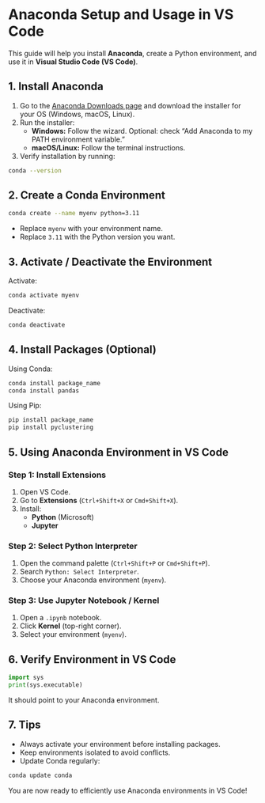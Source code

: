 # Anaconda Setup and Usage in VS Code

This guide will help you install **Anaconda**, create a Python environment, and use it in **Visual Studio Code (VS Code)**.

## 1. Install Anaconda

1. Go to the [Anaconda Downloads page](https://www.anaconda.com/products/distribution) and download the installer for your OS (Windows, macOS, Linux).
2. Run the installer:
   - **Windows:** Follow the wizard. Optional: check “Add Anaconda to my PATH environment variable.”
   - **macOS/Linux:** Follow the terminal instructions.
3. Verify installation by running:

```bash
conda --version
```

## 2. Create a Conda Environment

```bash
conda create --name myenv python=3.11
```

- Replace `myenv` with your environment name.
- Replace `3.11` with the Python version you want.

## 3. Activate / Deactivate the Environment

Activate:

```bash
conda activate myenv
```

Deactivate:

```bash
conda deactivate
```

## 4. Install Packages (Optional)

Using Conda:

```bash
conda install package_name
conda install pandas
```

Using Pip:

```bash
pip install package_name
pip install pyclustering
```

## 5. Using Anaconda Environment in VS Code

### Step 1: Install Extensions

1. Open VS Code.
2. Go to **Extensions** (`Ctrl+Shift+X` or `Cmd+Shift+X`).
3. Install:
   - **Python** (Microsoft)
   - **Jupyter**

### Step 2: Select Python Interpreter

1. Open the command palette (`Ctrl+Shift+P` or `Cmd+Shift+P`).
2. Search `Python: Select Interpreter`.
3. Choose your Anaconda environment (`myenv`).

### Step 3: Use Jupyter Notebook / Kernel

1. Open a `.ipynb` notebook.
2. Click **Kernel** (top-right corner).
3. Select your environment (`myenv`).

## 6. Verify Environment in VS Code

```python
import sys
print(sys.executable)
```

It should point to your Anaconda environment.

## 7. Tips

- Always activate your environment before installing packages.
- Keep environments isolated to avoid conflicts.
- Update Conda regularly:

```bash
conda update conda
```

You are now ready to efficiently use Anaconda environments in VS Code!

